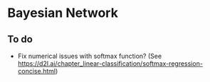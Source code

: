 # Bayesian Network

## To do

- Fix numerical issues with softmax function? (See https://d2l.ai/chapter_linear-classification/softmax-regression-concise.html)